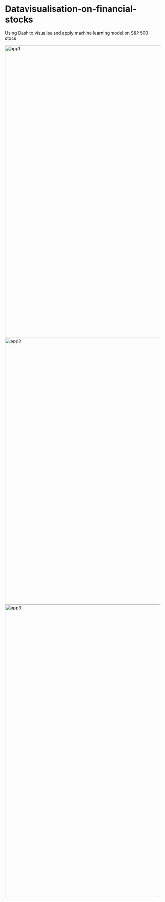 # Datavisualisation-on-financial-stocks
Using Dash to visualise and apply machine learning model on S&amp;P 500 stocs

<img width="951" alt="app1" src="https://user-images.githubusercontent.com/63747282/126172386-a5f14bc1-21a8-4a48-b301-69d9b5f7c824.PNG">
<img width="867" alt="app2" src="https://user-images.githubusercontent.com/63747282/126172391-3cb14d80-09e6-48f9-a2e8-0bf3d4d2d900.PNG">
<img width="951" alt="app3" src="https://user-images.githubusercontent.com/63747282/126172394-2246509b-fc9c-4a1f-85f3-ac5ef804bef2.PNG">
